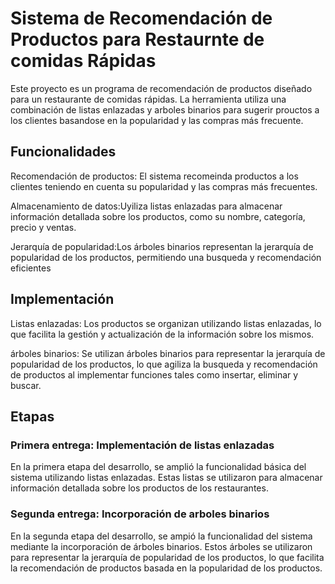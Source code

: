 
# Sistema de Recomendación de Productos para Restaurnte de comidas Rápidas

Este proyecto es un programa de recomendación de productos diseñado para un restaurante de comidas rápidas. La herramienta utiliza una combinación de listas enlazadas y arboles binarios para sugerir prouctos a los clientes basandose en la popularidad y las compras más frecuente.

## Funcionalidades

Recomendación de productos: El sistema recomeinda productos a los clientes teniendo en cuenta su popularidad y las compras más frecuentes.

Almacenamiento de datos:Uyiliza listas enlazadas para almacenar información detallada sobre los productos, como su nombre, categoría, precio y ventas.

Jerarquía de popularidad:Los árboles binarios representan la jerarquía de popularidad de los productos, permitiendo una busqueda y recomendación eficientes

## Implementación

Listas enlazadas: Los productos se organizan utilizando listas enlazadas, lo que facilita la gestión y actualización de la información sobre los mismos.

árboles binarios: Se utilizan árboles binarios para representar la jerarquía de popularidad de los productos, lo que agiliza la busqueda y recomendación de productos al implementar funciones tales como insertar, eliminar y buscar.

## Etapas

### Primera entrega: Implementación de listas enlazadas
En la primera etapa del desarrollo, se amplió la funcionalidad básica del sistema utilizando listas enlazadas. Estas listas se utilizaron para almacenar información detallada sobre los productos de los restaurantes.

### Segunda entrega: Incorporación de arboles binarios
En la segunda etapa del desarrollo, se ampió la funcionalidad del sistema mediante la incorporación de árboles binarios. Estos árboles se utilizaron para representar la jerarquía de popularidad de los productos, lo que facilita la recomendación de productos basada en la popularidad de los productos.





